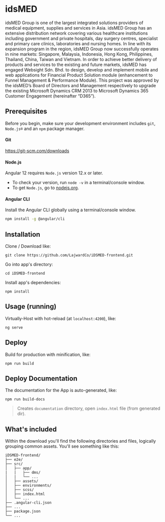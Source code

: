 
# idsMED
idsMED Group is one of the largest integrated solutions providers of medical equipment, supplies and services in Asia. idsMED Group has an extensive distribution network covering various healthcare institutions including government and private hospitals, day surgery centres, specialist and primary care clinics, laboratories and nursing homes. In line with its expansion program in the region, idsMED Group now successfully operates in nine markets: Singapore, Malaysia, Indonesia, Hong Kong, Philippines, Thailand, China, Taiwan and Vietnam.
In order to achieve better delivery of products and services to the existing and future markets, idsMED has engaged Websight Sdn. Bhd. to design, develop and implement mobile and web applications for Financial Product Solution module (enhancement to Funnel Management & Performance Module).
This project was approved by the idsMED’s Board of Directors and Management respectively to upgrade the existing Microsoft Dynamics CRM 2013 to Microsoft Dynamics 365 Customer Engagement (hereinafter “D365”).

## Prerequisites
Before you begin, make sure your development environment includes `git`, `Node.js®` and an `npm` package manager.

#### Git
https://git-scm.com/downloads

#### Node.js
Angular 12 requires `Node.js` version 12.x or later.

- To check your version, run `node -v` in a terminal/console window.
- To get `Node.js`, go to [nodejs.org](https://nodejs.org/).

#### Angular CLI
Install the Angular CLI globally using a terminal/console window.
```bash
npm install -g @angular/cli
```

## Installation
Clone / Download like:
```
git clone https://github.com/LajwardCo/iDSMED-frontend.git
```
Go into app's directory:
```
cd iDSMED-frontend
```
Install app's dependencies:
```
npm install
```

## Usage (running)
Virtually-Host with hot-reload (at `localhost:4200`), like:
```
ng serve
```

## Deploy
Build for production with minification, like:
```
npm run build
```

## Deploy Documentation
The documentation for the App is auto-generated, like:
```
npm run build-docs
```
>Creates `documentation` directory, open `index.html` file (from generated dir).

## What's included

Within the download you'll find the following directories and files, logically grouping common assets. You'll see something like this:

```
iDSMED-frontend/
├── e2e/
├── src/
│   ├── app/
|   |   ├── dms/
│   |   └── ...
│   ├── assets/
│   ├── environments/
│   ├── scss/
│   ├── index.html
│   └── ...
├── .angular-cli.json
├── ...
├── package.json
└── ...
```
